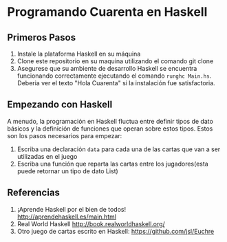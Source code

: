 # Programando Cuarenta en Haskell

## Primeros Pasos

1. Instale la plataforma Haskell en su máquina 
2. Clone este repositorio en su maquina utilizando el comando git clone
3. Asegurese que su ambiente de desarrollo Haskell se encuentra funcionando correctamente ejecutando el comando `runghc Main.hs`. Deberia ver el texto  "Hola Cuarenta" si la instalación fue satisfactoria.

## Empezando con Haskell

A menudo, la programación en Haskell fluctua entre definir tipos de dato básicos y la definición de funciones que operan sobre estos tipos. Estos son los pasos necesarios para empezar:

1. Escriba una declaración `data` para cada una de las cartas que van a ser utilizadas en el juego
2. Escriba una función que reparta las cartas entre los jugadores(esta puede retornar un tipo de dato List)

## Referencias

1. ¡Aprende Haskell por el bien de todos! http://aprendehaskell.es/main.html
2. Real World Haskell http://book.realworldhaskell.org/
3. Otro juego de cartas escrito en Haskell: https://github.com/jsl/Euchre